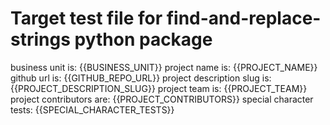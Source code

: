 # Target test file for find-and-replace-strings python package

business unit is:            {{BUSINESS_UNIT}}
project name is:             {{PROJECT_NAME}}
github url is:               {{GITHUB_REPO_URL}}
project description slug is: {{PROJECT_DESCRIPTION_SLUG}}
project team is:             {{PROJECT_TEAM}}
project contributors are:    {{PROJECT_CONTRIBUTORS}}
special character tests:     {{SPECIAL_CHARACTER_TESTS}}
